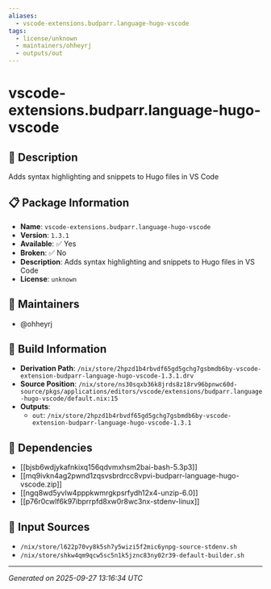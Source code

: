 ```yaml
---
aliases:
  - vscode-extensions.budparr.language-hugo-vscode
tags:
  - license/unknown
  - maintainers/ohheyrj
  - outputs/out
---
```


# vscode-extensions.budparr.language-hugo-vscode

## 📝 Description

Adds syntax highlighting and snippets to Hugo files in VS Code

## 📋 Package Information

- **Name**: `vscode-extensions.budparr.language-hugo-vscode`
- **Version**: `1.3.1`
- **Available**: ✅ Yes
- **Broken**: ✅ No
- **Description**: Adds syntax highlighting and snippets to Hugo files in VS Code
- **License**: `unknown`
## 👥 Maintainers

- @ohheyrj


## 🔧 Build Information

- **Derivation Path**: `/nix/store/2hpzd1b4rbvdf65gd5gchg7gsbmdb6by-vscode-extension-budparr-language-hugo-vscode-1.3.1.drv`
- **Source Position**: `/nix/store/ns30sqxb36k8jrds8z18rv96bpnwc60d-source/pkgs/applications/editors/vscode/extensions/budparr.language-hugo-vscode/default.nix:15`
- **Outputs**:
  - `out`:  `/nix/store/2hpzd1b4rbvdf65gd5gchg7gsbmdb6by-vscode-extension-budparr-language-hugo-vscode-1.3.1`

## 🔗 Dependencies

- [[bjsb6wdjykafnkixq156qdvmxhsm2bai-bash-5.3p3]]
- [[mq9ivkn4ag2pwnd1zqsvsbrdrcc8vpvi-budparr-language-hugo-vscode.zip]]
- [[ngq8wd5yvlw4pppkwmrgkpsrfydh12x4-unzip-6.0]]
- [[p76r0cwlf6k97ibprrpfd8xw0r8wc3nx-stdenv-linux]]

## 📁 Input Sources

- `/nix/store/l622p70vy8k5sh7y5wizi5f2mic6ynpg-source-stdenv.sh`
- `/nix/store/shkw4qm9qcw5sc5n1k5jznc83ny02r39-default-builder.sh`

---
*Generated on 2025-09-27 13:16:34 UTC*
